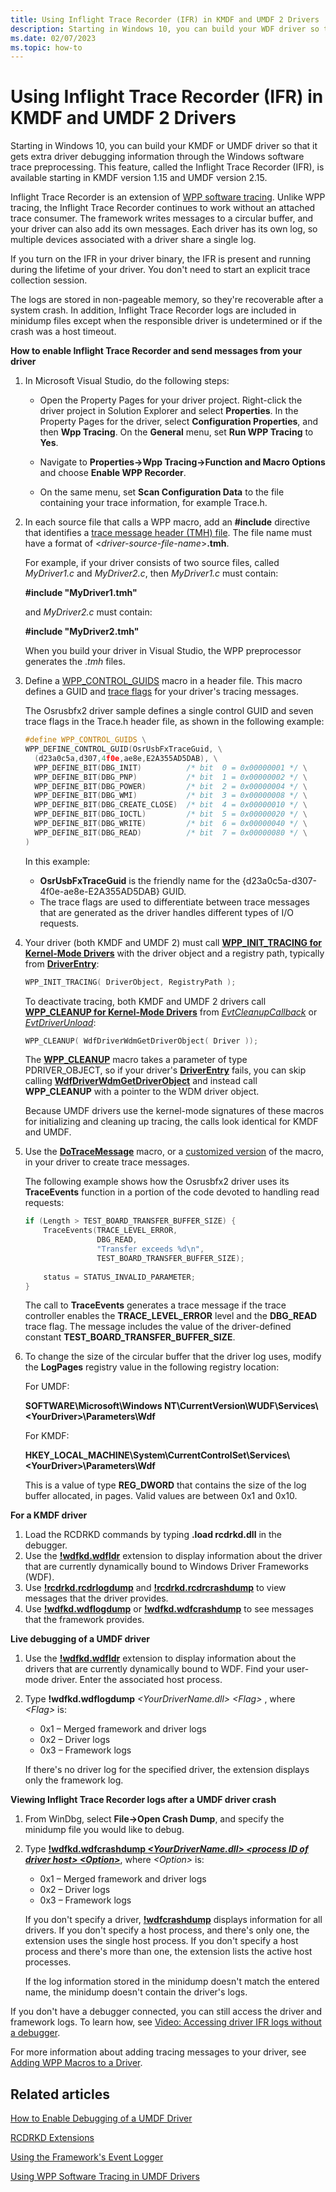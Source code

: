 ```yaml
---
title: Using Inflight Trace Recorder (IFR) in KMDF and UMDF 2 Drivers
description: Starting in Windows 10, you can build your WDF driver so that it gets extra driver debugging information through the Windows software trace preprocessing.
ms.date: 02/07/2023
ms.topic: how-to
---
```


# Using Inflight Trace Recorder (IFR) in KMDF and UMDF 2 Drivers


Starting in Windows 10, you can build your KMDF or UMDF driver so that it gets extra driver debugging information through the Windows software trace preprocessing. This feature, called the Inflight Trace Recorder (IFR), is available starting in KMDF version 1.15 and UMDF version 2.15.

Inflight Trace Recorder is an extension of [WPP software tracing](../devtest/wpp-software-tracing.md). Unlike WPP tracing, the Inflight Trace Recorder continues to work without an attached trace consumer. The framework writes messages to a circular buffer, and your driver can also add its own messages. Each driver has its own log, so multiple devices associated with a driver share a single log.

If you turn on the IFR in your driver binary, the IFR is present and running during the lifetime of your driver. You don't need to start an explicit trace collection session.

The logs are stored in non-pageable memory, so they're recoverable after a system crash. In addition, Inflight Trace Recorder logs are included in minidump files except when the responsible driver is undetermined or if the crash was a host timeout.

**How to enable Inflight Trace Recorder and send messages from your driver**

1.  In Microsoft Visual Studio, do the following steps:

    -   Open the Property Pages for your driver project. Right-click the driver project in Solution Explorer and select **Properties**. In the Property Pages for the driver, select **Configuration Properties**, and then **Wpp Tracing**. On the **General** menu, set **Run WPP Tracing** to **Yes**.

    -   Navigate to **Properties-&gt;Wpp Tracing-&gt;Function and Macro Options** and choose **Enable WPP Recorder**.

    -   On the same menu, set **Scan Configuration Data** to the file containing your trace information, for example Trace.h.

2.  In each source file that calls a WPP macro, add an **\#include** directive that identifies a [trace message header (TMH) file](../devtest/trace-message-header-file.md). The file name must have a format of &lt;*driver-source-file-name*&gt;**.tmh**.

    For example, if your driver consists of two source files, called *MyDriver1.c* and *MyDriver2.c*, then *MyDriver1.c* must contain:

    **\#include "MyDriver1.tmh"**

    and *MyDriver2.c* must contain:

    **\#include "MyDriver2.tmh"**

    When you build your driver in Visual Studio, the WPP preprocessor generates the .*tmh* files.

3.  Define a [WPP\_CONTROL\_GUIDS](/previous-versions/windows/hardware/previsioning-framework/ff556186(v=vs.85)) macro in a header file. This macro defines a GUID and [trace flags](../devtest/trace-flags.md) for your driver's tracing messages.

    The Osrusbfx2 driver sample defines a single control GUID and seven trace flags in the Trace.h header file, as shown in the following example:

    ```cpp
    #define WPP_CONTROL_GUIDS \
    WPP_DEFINE_CONTROL_GUID(OsrUsbFxTraceGuid, \
      (d23a0c5a,d307,4f0e,ae8e,E2A355AD5DAB), \
      WPP_DEFINE_BIT(DBG_INIT)          /* bit  0 = 0x00000001 */ \
      WPP_DEFINE_BIT(DBG_PNP)           /* bit  1 = 0x00000002 */ \
      WPP_DEFINE_BIT(DBG_POWER)         /* bit  2 = 0x00000004 */ \
      WPP_DEFINE_BIT(DBG_WMI)           /* bit  3 = 0x00000008 */ \
      WPP_DEFINE_BIT(DBG_CREATE_CLOSE)  /* bit  4 = 0x00000010 */ \
      WPP_DEFINE_BIT(DBG_IOCTL)         /* bit  5 = 0x00000020 */ \
      WPP_DEFINE_BIT(DBG_WRITE)         /* bit  6 = 0x00000040 */ \
      WPP_DEFINE_BIT(DBG_READ)          /* bit  7 = 0x00000080 */ \
    )
    ```

    In this example:

    -   **OsrUsbFxTraceGuid** is the friendly name for the {d23a0c5a-d307-4f0e-ae8e-E2A355AD5DAB} GUID.
    -   The trace flags are used to differentiate between trace messages that are generated as the driver handles different types of I/O requests.

4.  Your driver (both KMDF and UMDF 2) must call [**WPP\_INIT\_TRACING for Kernel-Mode Drivers**](/previous-versions/windows/hardware/drivers/ff556193(v=vs.85)) with the driver object and a registry path, typically from [**DriverEntry**](./driverentry-for-kmdf-drivers.md):

    ```cpp
    WPP_INIT_TRACING( DriverObject, RegistryPath );
    ```

    To deactivate tracing, both KMDF and UMDF 2 drivers call [**WPP\_CLEANUP for Kernel-Mode Drivers**](/previous-versions/windows/hardware/drivers/ff556183(v=vs.85)) from [*EvtCleanupCallback*](/windows-hardware/drivers/ddi/wdfobject/nc-wdfobject-evt_wdf_object_context_cleanup) or [*EvtDriverUnload*](/windows-hardware/drivers/ddi/wdfdriver/nc-wdfdriver-evt_wdf_driver_unload):

    ```cpp
    WPP_CLEANUP( WdfDriverWdmGetDriverObject( Driver ));
    ```

    The [**WPP\_CLEANUP**](/previous-versions/windows/hardware/drivers/ff556183(v=vs.85)) macro takes a parameter of type PDRIVER\_OBJECT, so if your driver's [**DriverEntry**](./driverentry-for-kmdf-drivers.md) fails, you can skip calling [**WdfDriverWdmGetDriverObject**](/windows-hardware/drivers/ddi/wdfdriver/nf-wdfdriver-wdfdriverwdmgetdriverobject) and instead call **WPP\_CLEANUP** with a pointer to the WDM driver object.

    Because UMDF drivers use the kernel-mode signatures of these macros for initializing and cleaning up tracing, the calls look identical for KMDF and UMDF.

5.  Use the [**DoTraceMessage**](/previous-versions/windows/hardware/previsioning-framework/ff544918(v=vs.85)) macro, or a [customized version](../devtest/can-i-customize-dotracemessage-.md) of the macro, in your driver to create trace messages.

    The following example shows how the Osrusbfx2 driver uses its **TraceEvents** function in a portion of the code devoted to handling read requests:

    ```cpp
    if (Length > TEST_BOARD_TRANSFER_BUFFER_SIZE) {
        TraceEvents(TRACE_LEVEL_ERROR,
                    DBG_READ,
                    "Transfer exceeds %d\n",
                    TEST_BOARD_TRANSFER_BUFFER_SIZE);
     
        status = STATUS_INVALID_PARAMETER;
    }
    ```

    The call to **TraceEvents** generates a trace message if the trace controller enables the **TRACE\_LEVEL\_ERROR** level and the **DBG\_READ** trace flag. The message includes the value of the driver-defined constant **TEST\_BOARD\_TRANSFER\_BUFFER\_SIZE**.

6.  To change the size of the circular buffer that the driver log uses, modify the **LogPages** registry value in the following registry location:

    <a href="" id="for-umdf-"></a>For UMDF:  

    **SOFTWARE\\Microsoft\\Windows NT\\CurrentVersion\\WUDF\\Services\\&lt;YourDriver&gt;\\Parameters\\Wdf**

    <a href="" id="for-kmdf-"></a>For KMDF:  

    **HKEY\_LOCAL\_MACHINE\\System\\CurrentControlSet\\Services\\&lt;YourDriver&gt;\\Parameters\\Wdf**

    This is a value of type **REG\_DWORD** that contains the size of the log buffer allocated, in pages. Valid values are between 0x1 and 0x10.

**For a KMDF driver**

1.  Load the RCDRKD commands by typing **.load rcdrkd.dll** in the debugger.
2.  Use the [**!wdfkd.wdfldr**](../debuggercmds/-wdfkd-wdfldr.md) extension to display information about the driver that are currently dynamically bound to Windows Driver Frameworks (WDF).
3.  Use [**!rcdrkd.rcdrlogdump**](../debuggercmds/-rcdrkd-rcdrlogdump.md) and [**!rcdrkd.rcdrcrashdump**](../debuggercmds/-rcdrkd-rcdrcrashdump.md) to view messages that the driver provides.
4.  Use [**!wdfkd.wdflogdump**](../debuggercmds/-wdfkd-wdflogdump.md) or [**!wdfkd.wdfcrashdump**](../debuggercmds/-wdfkd-wdfcrashdump.md) to see messages that the framework provides.

**Live debugging of a UMDF driver**

1.  Use the [**!wdfkd.wdfldr**](../debuggercmds/-wdfkd-wdfldr.md) extension to display information about the drivers that are currently dynamically bound to WDF. Find your user-mode driver. Enter the associated host process.
2.  Type **!wdfkd.wdflogdump** *&lt;YourDriverName.dll&gt; &lt;Flag&gt;* , where *&lt;Flag&gt;* is:

    -   0x1 – Merged framework and driver logs
    -   0x2 – Driver logs
    -   0x3 – Framework logs

    If there's no driver log for the specified driver, the extension displays only the framework log.

**Viewing Inflight Trace Recorder logs after a UMDF driver crash**

1. From WinDbg, select **File-&gt;Open Crash Dump**, and specify the minidump file you would like to debug.
2. Type [**!wdfkd.wdfcrashdump *&lt;YourDriverName.dll&gt; &lt;process ID of driver host&gt; &lt;Option&gt;***](../debuggercmds/-wdfkd-wdfcrashdump.md), where *&lt;Option&gt;* is:

   -   0x1 – Merged framework and driver logs
   -   0x2 – Driver logs
   -   0x3 – Framework logs

   If you don't specify a driver, [**!wdfcrashdump**](../debuggercmds/-wdfkd-wdfcrashdump.md) displays information for all drivers. If you don't specify a host process, and there's only one, the extension uses the single host process. If you don't specify a host process and there's more than one, the extension lists the active host processes.

   If the log information stored in the minidump doesn't match the entered name, the minidump doesn't contain the driver's logs.

If you don't have a debugger connected, you can still access the driver and framework logs.  To learn how, see [Video: Accessing driver IFR logs without a debugger](video--accessing-driver-ifr-logs-without-a-debugger.md).

For more information about adding tracing messages to your driver, see [Adding WPP Macros to a Driver](../devtest/adding-wpp-macros-to-a-trace-provider.md).

## Related articles


[How to Enable Debugging of a UMDF Driver](enabling-a-debugger.md)

[RCDRKD Extensions](../debuggercmds/rcdrkd-extensions.md)

[Using the Framework's Event Logger](using-the-framework-s-event-logger.md)

[Using WPP Software Tracing in UMDF Drivers](using-wpp-software-tracing-in-umdf-drivers.md)

 

